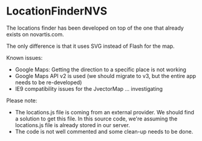 LocationFinderNVS
=================

The locations finder has been developed on top of the one that already exists on novartis.com.

The only difference is that it uses SVG instead of Flash for the map.

Known issues: 
 - Google Maps: Getting the direction to a specific place is not working
 - Google Maps API v2 is used (we should migrate to v3, but the entire app needs to be re-developed)
 - IE9 compatibility issues for the JvectorMap … investigating

Please note:
 - The locations.js file is coming from an external provider. 
   We should find a solution to get this file. 
   In this source code, we're assuming the locations.js file is already stored in our server. 
 - The code is not well commented and some clean-up needs to be done. 
